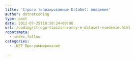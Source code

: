 ```yaml
---
title: 'Строго типизированные DataSet: введение'
author: dotnetcoding
type: post
date: 2012-07-25T10:50:24+00:00
url: /coding/strogo-tipizirovanny-e-dataset-vvedenie.html
robotsmeta:
  - index,follow
categories:
  - .NET Программирование

---
```

